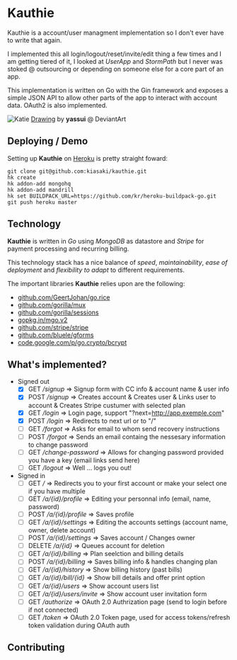 # Kauthie

Kauthie is a account/user managment implementation so I don't ever have to write that again.

I implemented this all login/logout/reset/invite/edit thing a few times and I am getting tiered of it,
I looked at *UserApp* and *StormPath* but I never was stoked @ outsourcing or depending on someone else
for a core part of an app.

This implementation is written on Go with the Gin framework and exposes a simple JSON API to allow other
parts of the app to interact with account data. OAuth2 is also implemented.

![Katie](https://raw.githubusercontent.com/kiasaki/kauthie/master/images/katie.png)
[Drawing](http://yassui.deviantart.com/art/Katie-301245033) by **yassui** @ DeviantArt

## Deploying / Demo

Setting up **Kauthie** on [Heroku](https://heroku.com/) is pretty straight foward:

```
git clone git@github.com:kiasaki/kauthie.git
hk create
hk addon-add mongohq
hk addon-add mandrill
hk set BUILDPACK_URL=https://github.com/kr/heroku-buildpack-go.git
git push heroku master
```

## Technology

**Kauthie** is written in _Go_ using _MongoDB_ as datastore and _Stripe_ for payment processing and 
recurring billing.

This technology stack has a nice balance of _speed_, _maintainability_, _ease of deployment_ and 
_flexibility to adapt_ to different requirements.

The important libraries **Kauthie** relies upon are the following:

- [github.com/GeertJohan/go.rice](http://godoc.org/github.com/GeertJohan/go.rice)
- [github.com/gorilla/mux](http://godoc.org/github.com/gorilla/mux)
- [github.com/gorilla/sessions](http://godoc.org/github.com/gorilla/sessions)
- [gopkg.in/mgo.v2](http://godoc.org/gopkg.in/mgo.v2)
- [github.com/stripe/stripe](http://godoc.org/github.com/stripe/stripe)
- [github.com/bluele/gforms](http://godoc.org/github.com/bluele/gforms)
- [code.google.com/p/go.crypto/bcrypt](http://godoc.org/code.google.com/p/go.crypto/bcrypt)

## What's implemented?

- Signed out
  - [x] GET    _/signup_          => Signup form with CC info & account name & user info
  - [x] POST   _/signup_          => Creates account & Creates user & Links user to account & Creates Stripe custumer with selected plan
  - [x] GET    _/login_           => Login page, support "?next=http://app.exemple.com"
  - [x] POST   _/login_           => Redirects to next url or to "/"
  - [ ] GET    _/forgot_          => Asks for email to whom send recovery instructions
  - [ ] POST   _/forgot_          => Sends an email containg the nessesary information to change password
  - [ ] GET    _/change-password_ => Allows for changing password provided you have a key (email links send here)
  - [ ] GET    _/logout_          => Well ... logs you out!
- Signed in
  - [ ] GET    _/_                    => Redirects you to your first account or make your select one if you have multiple
  - [ ] GET    _/a/{id}/profile_      => Editing your personnal info (email, name, password)
  - [ ] POST   _/a/{id}/profile_      => Saves profile
  - [ ] GET    _/a/{id}/settings_     => Editing the accounts settings (account name, owner, delete account)
  - [ ] POST   _/a/{id}/settings_     => Saves account / Changes owner
  - [ ] DELETE _/a/{id}_              => Queues account for deletion
  - [ ] GET    _/a/{id}/billing_      => Plan seelction and billing details
  - [ ] POST   _/a/{id}/billing_      => Saves billing info & handles changing plan
  - [ ] GET    _/a/{id}/history_      => Show billing history (past bills)
  - [ ] GET    _/a/{id}/bill/{id}_    => Show bill details and offer print option
  - [ ] GET    _/a/{id}/users_        => Show account users list
  - [ ] GET    _/a/{id}/users/invite_ => Show account user invitation form
  - [ ] GET    _/authorize_           => OAuth 2.0 Authrization page (send to login before if not connected)
  - [ ] GET    _/token_               => OAuth 2.0 Token page, used for access tokens/refresh token validation during OAuth auth

## Contributing